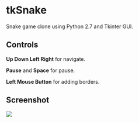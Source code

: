 # tkSnake

Snake game clone using Python 2.7 and Tkinter GUI.

## Controls

**Up Down Left Right** for navigate.

**Pause** and **Space** for pause.

**Left Mouse Button** for adding borders.

## Screenshot
![](http://i.imgur.com/dAQ2bi6.gif)

